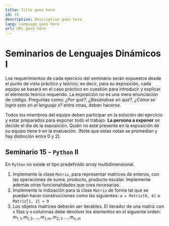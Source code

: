 ```yaml
---
title: Title goes here
id: 15
description: Description goes here
lang: Language goes here
url: URL goes here
---
```


# Seminarios de Lenguajes Dinámicos I

Los requerimientos de cada ejercicio del seminario serán expuestos desde el punto de vista práctico y teórico; es decir, para su exposición, cada equipo se basará en el caso práctico en cuestión para introducir y explicar el elemento teórico requerido. La exposición no es una mera enunciación de código. Preguntas como: _¿Por qué?_, _¿Basándose en qué?_, _¿Cómo se logra esto en el lenguaje `X`?_ entre otras, deben hacerse.

Todos los miembros del equipo deben participar en la solución del ejercicio y estar preparados para exponer todo el trabajo. **La persona a exponer** se decide el día de la exposición. Quién no esté presente en la exposición de su equipo tiene `0` en la evaluación. (Note que estas notas se promedian y hay distinción entre 0 y 2).

## Seminario 15 - `Python` II

En `Python` no existe el tipo predefinido *array* multidimensional.

1. Implemente la clase `Matriz`, para representar matrices de enteros, con las operaciones de suma, producto, producto escalar. Implemente además otras funcionalidades que crea necesarias.
2. Implemente la indización para la clase `Matriz` de forma tal que se puedan hacer construcciones como las siguientes: `a = Matriz[0, 6]` o 
`Matriz[1, 2] = 9`
3. Los objetos matrices deberán ser iterables. El iterador de una matriz con `n` filas y `m` columnas debe devolver los elementos en el siguiente orden: 
$m_{1,1}, m_{1,2}, ..., m_{1,m}, m_{2,1}, ...,m_{n,m}$